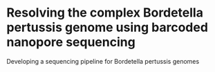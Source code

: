 # Resolving the complex Bordetella pertussis genome using barcoded nanopore sequencing
Developing a sequencing pipeline for Bordetella pertussis genomes
